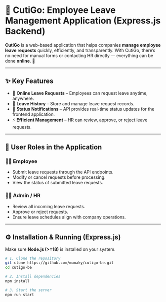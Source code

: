# 🌟 CutiGo: Employee Leave Management Application (Express.js Backend)

**CutiGo** is a web-based application that helps companies **manage employee leave requests** quickly, efficiently, and transparently.
With CutiGo, there’s no need for manual forms or contacting HR directly — everything can be done **online**. 🚀

---

## ✨ Key Features

* 📌 **Online Leave Requests** – Employees can request leave anytime, anywhere.
* 📖 **Leave History** – Store and manage leave request records.
* 🔔 **Status Notifications** – API provides real-time status updates for the frontend application.
* ⚡ **Efficient Management** – HR can review, approve, or reject leave requests.

---

## 👥 User Roles in the Application

### 👨‍💼 Employee

* Submit leave requests through the API endpoints.
* Modify or cancel requests before processing.
* View the status of submitted leave requests.

### 🧑‍💻 Admin / HR

* Review all incoming leave requests.
* Approve or reject requests.
* Ensure leave schedules align with company operations.

---

## ⚙️ Installation & Running (Express.js)

Make sure **Node.js (>=18)** is installed on your system.

```bash
# 1. Clone the repository
git clone https://github.com/munaky/cutigo-be.git
cd cutigo-be

# 2. Install dependencies
npm install

# 3. Start the server
npm run start
```
